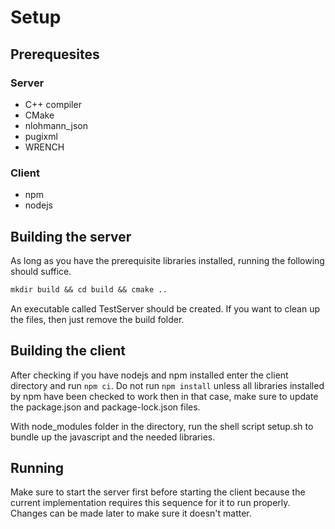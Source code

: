# Setup
## Prerequesites
### Server
* C++ compiler
* CMake
* nlohmann_json
* pugixml
* WRENCH
### Client
* npm
* nodejs

## Building the server
As long as you have the prerequisite libraries installed, running the following should suffice.
```makefile
mkdir build && cd build && cmake ..
```
An executable called TestServer should be created.
If you want to clean up the files, then just remove the build folder.

## Building the client
After checking if you have nodejs and npm installed enter the client directory and run `npm ci`. Do not run `npm install` unless all libraries installed by npm have been checked to work then in that case, make sure to update the package.json and package-lock.json files.  
  
With node_modules folder in the directory, run the shell script setup.sh to bundle up the javascript and the needed libraries.

## Running
Make sure to start the server first before starting the client because the current implementation requires this sequence for it to run properly. Changes can be made later to make sure it doesn't matter.